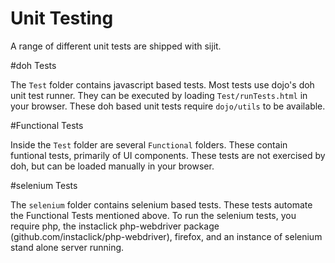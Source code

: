 Unit Testing
============

A range of different unit tests are shipped with sijit.

#doh Tests

The `Test` folder contains javascript based tests. Most tests use dojo's doh unit test runner. They can be executed
by loading `Test/runTests.html` in your browser. These doh based unit tests require
`dojo/utils` to be available.

#Functional Tests

Inside the `Test` folder are several `Functional` folders. These contain funtional tests, primarily of
UI components. These tests are not exercised by doh, but can be loaded manually in your browser.

#selenium Tests

The `selenium` folder contains selenium based tests. These tests automate the Functional Tests mentioned above.
To run the selenium tests, you require php, the instaclick php-webdriver package (github.com/instaclick/php-webdriver),
firefox, and an instance of selenium stand alone server running.